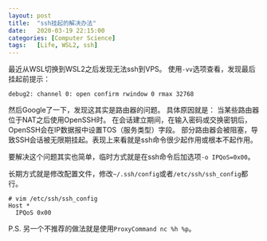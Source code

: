 ```yaml
---
layout: post
title:  "ssh挂起的解决办法"
date:   2020-03-19 22:15:00
categories: [Computer Science]
tags:   [Life, WSL2, ssh]
---
```


最近从WSL切换到WSL2之后发现无法ssh到VPS。
使用```-vv```选项查看，发现最后挂起前提示：
``` Shell
debug2: channel 0: open confirm rwindow 0 rmax 32768
```
然后Google了一下，发现这其实是路由器的问题。
具体原因就是：
当某些路由器位于NAT之后使用OpenSSH时。
在会话建立期间，在输入密码或交换密钥后，OpenSSH会在IP数据报中设置TOS（服务类型）字段。
部分路由器会被阻塞，导致SSH会话被无限期挂起。表现上来看就是ssh命令很少起作用或根本不起作用。

要解决这个问题其实也简单，临时方式就是在ssh命令后加选项```-o IPQoS=0x00```。

长期方式就是修改配置文件，修改```~/.ssh/config```或者```/etc/ssh/ssh_config```都行。

```Vim
# vim /etc/ssh/ssh_config
Host *
  IPQoS 0x00
```

P.S. 另一个不推荐的做法就是使用```ProxyCommand nc %h %p```。
